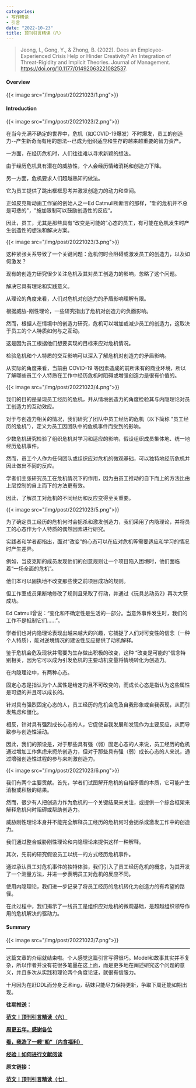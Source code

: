 ```yaml
---
categories:
- 写作精读
- 引言
date: "2022-10-23"
title: 顶刊引言精读（八）
---
```


> Jeong, I., Gong, Y., & Zhong, B. (2022). Does an Employee-Experienced Crisis Help or Hinder Creativity? An Integration of Threat-Rigidity and Implicit Theories. Journal of Management. https://doi.org/10.1177/01492063221082537.

<!--more-->

#### Overview

{{< image src="/img/post/20221023/1.png">}}

#### Introduction

{{< image src="/img/post/20221023/2.png">}}

在当今充满不确定的世界中，危机（如COVID-19爆发）不时爆发，员工的创造力--产生新奇而有用的想法--已成为组织适应和生存的越来越重要的智力资产。

一方面，在经历危机时，人们往往难以寻求新颖的想法。

由于经历危机具有潜在的威胁性，个人会经历情绪消耗和创造力下降。

另一方面，危机要求人们超越熟知的做法。

它为员工提供了跳出框框思考并激发创造力的动力和空间。

正如皮克斯动画工作室的创始人之一Ed Catmull所断言的那样，"新的危机并不总是可悲的"，"施加限制可以鼓励创造性的反应"。

因此，员工，尤其是那些具有“改变是可能的”心态的员工，有可能在危机发生时产生创造性的想法和解决方案。

{{< image src="/img/post/20221023/3.png">}}

这种紧张关系导致了一个关键问题：危机何时会阻碍或激发员工的创造力，以及如何激发？

现有的创造力研究很少关注危机及其对员工创造力的影响，忽略了这个问题。

解决它具有理论和实践意义。

从理论的角度来看，人们对危机对创造力的矛盾影响理解有限。

根据威胁-刚性理论，一些研究指出了危机对创造力的负面影响。

然而，根据人在情境中的创造力研究，危机可以增加或减少员工的创造力，这取决于员工的个人特质如何与之互动。

这是因为员工根据他们想要实现的目标来应对危机情况。

检验危机和个人特质的交互影响可以深入了解危机对创造力的矛盾影响。

从实际的角度来看，当前由 COVID-19 等因素造成的前所未有的商业环境，所以了解哪些员工个人特质在工作中经历危机时阻碍或增强创造力是很有价值的。

{{< image src="/img/post/20221023/4.png">}}

我们的目的是呈现员工经历的危机，并从情境创造力的角度检验其与内隐理论对员工创造力的互动效应。

对于与创造力相关的情况，我们研究了团队中员工经历的危机（以下简称 "员工经历的危机"），定义为员工因团队中的危机事件而受到的影响。

少数危机研究检验了组织危机对学习和适应的影响，假设组织成员集体地、统一地经历危机事件。

然而，员工个人作为任何团队或组织应对危机的微观基础，可以独特地经历危机并因此做出不同的反应。

学者们主张研究员工在危机情况下的作用，因为由员工推动的自下而上的方法比由上层控制的自上而下的方法更有效。

因此，了解员工对危机的不同经历和反应变得至关重要。

{{< image src="/img/post/20221023/5.png">}}

为了确定员工经历的危机何时会扼杀和激发创造力，我们采用了内隐理论，并将员工的心态作为个人特质的偶然因素进行研究。

实践者和学者都指出，面对“改变”的心态可以在应对危机等需要适应和学习的情况时产生差异。

例如，当皮克斯的成员发现他们的创意规则让一个项目陷入困境时，他们面临着“一场全面的危机”。

他们本可以固执地不改变那些使之前项目成功的规则。

但工作室成员果断地修改了规则且采取了行动，并通过《玩具总动员2》再次大获成功。

Ed Catmull曾说：“变化和不确定性是生活的一部分。当意外事件发生时，我们的工作不是抵制它们......”。

学者们也对内隐理论表现出越来越大的兴趣，它捕捉了人们对可变性的信念（一种个人特质），能对逆境情况的建设性反应提供了动机解释。

鉴于危机会危及现状并需要为生存做出积极的改变，这种 “改变是可能的”信念特别相关，因为它可以成为引发危机的主要动机变量将情境转化为创造力。

在内隐理论中，有两种心态。

固定心态是指认为个人属性是给定的且不可改变的，而成长心态是指认为这些属性是可塑的并且可以成长的。

针对具有强烈固定心态的人，员工经历的危机会危及自我形象或自我表现，从而引发焦虑和僵化。

相反，针对具有强烈成长心态的人，它促使自我发展和发现作为主要反应，从而导致参与创造性活动。

因此，我们的预设是，对于那些具有强（弱）固定心态的人来说，员工经历的危机通过增加工作焦虑来扼杀创造力，但对于那些具有强（弱）成长心态的人来说，通过增强创造性过程的参与来刺激创造力。

{{< image src="/img/post/20221023/6.png">}}

我们有两个主要贡献。首先，学者们试图解开危机的自相矛盾的本质，它可能产生消极或积极的结果。

然而，很少有人把创造力作为危机的一个关键结果来关注，或提供一个综合框架来解释危机何时阻碍或帮助创造力。

威胁刚性理论本身并不能完全解释员工经历的危机何时会扼杀或激发工作中的创造力。

我们通过整合威胁刚性理论和内隐理论来提供这样一种解释。

其次，先前的研究假设员工以统一的方式经历危机事件。

通过承认员工对危机事件的独特体验，我们引入了员工经历危机的概念，为其开发了一个测量方法，并进一步表明员工对危机的反应不同。

使用内隐理论，我们进一步记录了将员工经历的危机转化为创造力的有希望的路径。

在此过程中，我们揭示了一线员工是组织应对危机的微观基础，是超越组织领导作用的危机解决的驱动力。

#### Summary

{{< image src="/img/post/20221023/7.png">}}

------

这篇文章的介绍就结束啦。个人感觉这篇引言写得很巧。Model和故事其实并不复杂，所以作者并没有花很多笔墨在这上面，而是更多地在阐述研究这个问题的意义，并且多次从实践和理论两个角度论证，就很有信服力。

十月因为在赶DDL而分身乏术ing，萜妹只能尽力保持更新，争取下周还能如期出现。

**往期推送：**

**[范文丨顶刊引言精读（六）](https://mp.weixin.qq.com/s?__biz=MzIwMDk1OTM2OQ==&mid=2247487315&idx=1&sn=822d4deba7eacce656d6c323aa26b025&chksm=96f47bb5a183f2a399261130fa312f2f9b6d7211616df0621dd2cfbf30263a623f053a9d235a&token=875497381&lang=zh_CN#rd)**

**[周更五年，感谢各位](https://mp.weixin.qq.com/s?__biz=MzIwMDk1OTM2OQ==&mid=2247487442&idx=1&sn=18fc3fbb9e24ae2a503a5f132ce51f6c&chksm=96f47b34a183f22210e5deca46463af055b13901f3444b35eadcd296283e5bd589740ddc4abc&token=428852987&lang=zh_CN#rd)**

**[看，我造了一艘“船”（内含福利）](https://mp.weixin.qq.com/s?__biz=MzIwMDk1OTM2OQ==&mid=2247487466&idx=1&sn=95687a96c0ac852fd956148bb8ca21f6&chksm=96f47b0ca183f21a75118684845a55236536fff12d60f6f11286d82896f679665f0154b2d069&token=428852987&lang=zh_CN#rd)**

**[经验丨如何进行文献阅读](https://mp.weixin.qq.com/s?__biz=MzIwMDk1OTM2OQ==&mid=2247487355&idx=1&sn=8b7d29da8724e5b54455fbc1bbab0d6c&chksm=96f47b9da183f28b6beabad99e938907dd7a43fa2821bc2543266206acc93cbcdef60664b80c&token=428852987&lang=zh_CN#rd)**

**原文链接：**

**[范文丨顶刊引言精读（七）](https://mp.weixin.qq.com/s?__biz=MzIwMDk1OTM2OQ==&mid=2247487498&idx=1&sn=ec2249049df02ce29324f4d26a92bfa4&chksm=96f464eca183edfab3ee342aa9aa1cf947e917bed8cf18d1160d3ab12aadb796fa63be0f5db3&token=428852987&lang=zh_CN#rd)** 